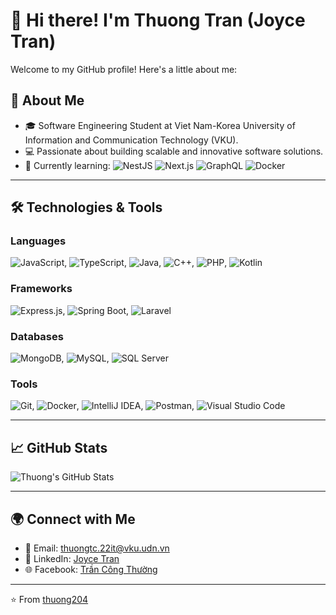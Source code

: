 # 👋 Hi there! I'm Thuong Tran (Joyce Tran)

Welcome to my GitHub profile! Here's a little about me:
## 🌟 About Me
- 🎓 Software Engineering Student at Viet Nam-Korea University of Information and Communication Technology (VKU).
- 💻 Passionate about building scalable and innovative software solutions.
- 🌱 Currently learning: 
  ![NestJS](https://img.shields.io/badge/-NestJS-E0234E?logo=nestjs&logoColor=white&style=flat-square)
  ![Next.js](https://img.shields.io/badge/-Next.js-000000?logo=next.js&logoColor=white&style=flat-square)
  ![GraphQL](https://img.shields.io/badge/-GraphQL-E10098?logo=graphql&logoColor=white&style=flat-square)
  ![Docker](https://img.shields.io/badge/-Docker-2496ED?logo=docker&logoColor=white&style=flat-square)

---

## 🛠️ Technologies & Tools

### Languages
 ![JavaScript](https://img.shields.io/badge/-JavaScript-F7DF1E?logo=javascript&logoColor=black&style=flat-square), ![TypeScript](https://img.shields.io/badge/-TypeScript-3178C6?logo=typescript&logoColor=white&style=flat-square), ![Java](https://img.shields.io/badge/-Java-007396?logo=java&logoColor=white&style=flat-square), ![C++](https://img.shields.io/badge/-C++-00599C?logo=cplusplus&logoColor=white&style=flat-square), ![PHP](https://img.shields.io/badge/-PHP-777BB4?logo=php&logoColor=white&style=flat-square), ![Kotlin](https://img.shields.io/badge/-Kotlin-0095D5?logo=kotlin&logoColor=white&style=flat-square)

### Frameworks
 ![Express.js](https://img.shields.io/badge/-Express.js-000000?logo=express&logoColor=white&style=flat-square), ![Spring Boot](https://img.shields.io/badge/-Spring%20Boot-6DB33F?logo=springboot&logoColor=white&style=flat-square), ![Laravel](https://img.shields.io/badge/-Laravel-FF2D20?logo=laravel&logoColor=white&style=flat-square)

### Databases
 ![MongoDB](https://img.shields.io/badge/-MongoDB-47A248?logo=mongodb&logoColor=white&style=flat-square), ![MySQL](https://img.shields.io/badge/-MySQL-4479A1?logo=mysql&logoColor=white&style=flat-square), ![SQL Server](https://img.shields.io/badge/-SQL%20Server-CC2927?logo=microsoftsqlserver&logoColor=white&style=flat-square)

### Tools
 ![Git](https://img.shields.io/badge/-Git-F05032?logo=git&logoColor=white&style=flat-square), ![Docker](https://img.shields.io/badge/-Docker-2496ED?logo=docker&logoColor=white&style=flat-square), ![IntelliJ IDEA](https://img.shields.io/badge/-IntelliJ%20IDEA-000000?logo=intellijidea&logoColor=white&style=flat-square), ![Postman](https://img.shields.io/badge/-Postman-FF6C37?logo=postman&logoColor=white&style=flat-square), ![Visual Studio Code](https://img.shields.io/badge/-VS%20Code-007ACC?logo=visualstudiocode&logoColor=white&style=flat-square)

---

## 📈 GitHub Stats

![Thuong's GitHub Stats](https://github-readme-stats.vercel.app/api?username=thuong204&show_icons=true&theme=radical)

---

## 🌍 Connect with Me

- 📧 Email: [thuongtc.22it@vku.udn.vn](mailto:thuongtc.22it@vku.udn.vn)
- 💼 LinkedIn: [Joyce Tran](https://www.linkedin.com/in/tr%E1%BA%A7n-c%C3%B4ng-th%C6%B0%E1%BB%9Dng-375bb72b0/)
- 🌐 Facebook: [Trần Công Thường](https://www.facebook.com/vothuongdev/)

---

⭐️ From [thuong204](https://github.com/thuong204)
